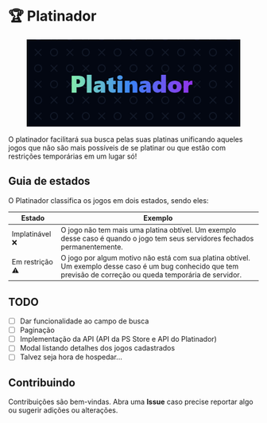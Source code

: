# 🏆 Platinador

<p align="center">
  <img src="./src/assets/banner.png"/>
</p>

O platinador facilitará sua busca pelas suas platinas unificando aqueles jogos que não são mais possíveis de se platinar ou que estão com restrições temporárias em um lugar só!

## Guia de estados

O Platinador classifica os jogos em dois estados, sendo eles:

| Estado | Exemplo |
|--|--|
|Implatinável ❌|O jogo não tem mais uma platina obtível. Um exemplo desse caso é quando o jogo tem seus servidores fechados permanentemente.|
|Em restrição ⚠|O jogo por algum motivo não está com sua platina obtível. Um exemplo desse caso é um bug conhecido que tem previsão de correção ou queda temporária de servidor.|

## TODO
- [ ] Dar funcionalidade ao campo de busca
- [ ] Paginação
- [ ] Implementação da API (API da PS Store e API do Platinador)
- [ ] Modal listando detalhes dos jogos cadastrados
- [ ] Talvez seja hora de hospedar...

## Contribuindo
Contribuições são bem-vindas. Abra uma **Issue** caso precise reportar algo ou sugerir adições ou alterações.